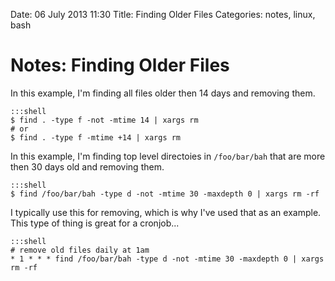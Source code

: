 Date: 06 July 2013 11:30
Title: Finding Older Files
Categories: notes, linux, bash

# Notes: Finding Older Files

In this example, I'm finding all files older then 14 days and removing them.

    :::shell
    $ find . -type f -not -mtime 14 | xargs rm
    # or
    $ find . -type f -mtime +14 | xargs rm
    
In this example, I'm finding top level directoies in `/foo/bar/bah` that are more then 30 days old and removing them.

    :::shell
    $ find /foo/bar/bah -type d -not -mtime 30 -maxdepth 0 | xargs rm -rf
    
I typically use this for removing, which is why I've used that as an example. This type of thing is great for a cronjob...

    :::shell
    # remove old files daily at 1am
    * 1 * * * find /foo/bar/bah -type d -not -mtime 30 -maxdepth 0 | xargs rm -rf
    



